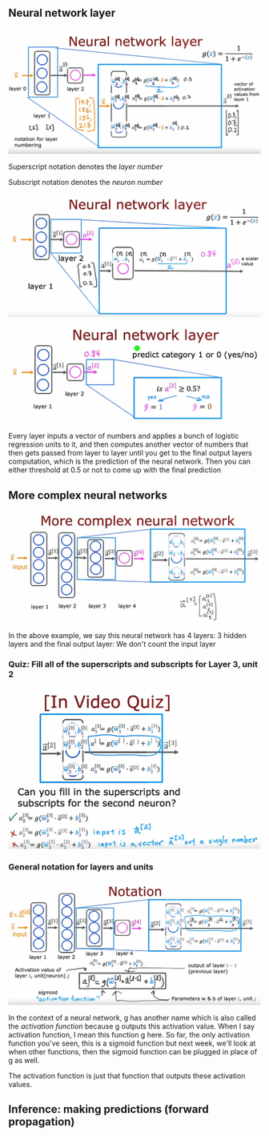 ## Neural network layer

![alt text](./images_for_03/image1.png)

Superscript notation denotes the *layer number*

Subscript notation denotes the *neuron number*

![alt text](./images_for_03/image2.png)

![alt text](./images_for_03/image3.png)

Every layer inputs a vector of numbers and applies a bunch of logistic regression units to it, and then computes another vector of numbers that then gets passed from layer to layer until you get to the final output layers computation, which is the prediction of the neural network. Then you can either threshold at 0.5 or not to come up with the final prediction

## More complex neural networks

![alt text](./images_for_03/image4.png)

In the above example, we say this neural network has 4 layers: 3 hidden layers and the final output layer: We don't count the input layer

### Quiz: Fill all of the superscripts and subscripts for Layer 3, unit 2

![alt text](./images_for_03/image5.png)

### General notation for layers and units

![alt text](./images_for_03/image6.png)

In the context of a neural network, g has another name which is also called the *activation function* because g outputs this activation value. When I say activation function, I mean this function g here. So far, the only activation function you've seen, this is a sigmoid function but next week, we'll look at when other functions, then the sigmoid function can be plugged in place of g as well.

The activation function is just that function that outputs these activation values.

## Inference: making predictions (forward propagation)